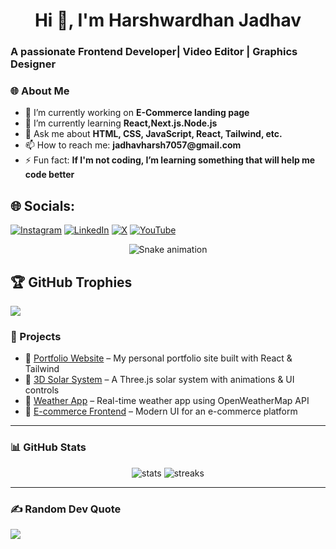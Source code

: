 <h1 align="center">Hi 👋, I'm Harshwardhan Jadhav</h1>
<h3 align="left">A passionate Frontend Developer| Video Editor | Graphics Designer </h3>



### 🌐 About Me

- 🔭 I’m currently working on __E-Commerce landing page__
- 🌱 I’m currently learning __React,Next.js.Node.js__
- 💬 Ask me about __HTML, CSS, JavaScript, React, Tailwind, etc.__
- 📫 How to reach me: __jadhavharsh7057@gmail.com__
- ⚡ Fun fact: __If I'm not coding, I’m learning something that will help me code better__

## 🌐 Socials:
[![Instagram](https://img.shields.io/badge/Instagram-%23E4405F.svg?logo=Instagram&logoColor=white)](https://www.instagram.com/ig_harsh05_/)
[![LinkedIn](https://img.shields.io/badge/LinkedIn-%230077B5.svg?logo=linkedin&logoColor=white)](https://www.linkedin.com/in/harshwardhan-s-jadhav/) 
[![X](https://img.shields.io/badge/X-black.svg?logo=X&logoColor=white)](https://x.com/Dynoflick)
[![YouTube](https://img.shields.io/badge/YouTube-%23FF0000.svg?logo=YouTube&logoColor=white)](https://www.youtube.com/@DYNOFLICK) 


<!-- Snake Game Repo View -->

<div align="center">
  <img src="https://profile-readme-generator.com/assets/snake.svg" alt="Snake animation" />
</div>

## 🏆 GitHub Trophies
![](https://github-profile-trophy.vercel.app/?username=alamimran613&theme=radical&no-frame=false&no-bg=false&margin-w=4)


### 🚀 Projects

- 🎨 [Portfolio Website](https://harsh05w.github.io/portfolio/) – My personal portfolio site built with React & Tailwind
- 🌌 [3D Solar System](https://github.com/yourusername/3d-solar-system) – A Three.js solar system with animations & UI controls
- 📱 [Weather App](https://github.com/yourusername/weather-app) – Real-time weather app using OpenWeatherMap API
- 🛒 [E-commerce Frontend](https://github.com/yourusername/ecommerce-ui) – Modern UI for an e-commerce platform

---

### 📊 GitHub Stats

<p align="center">
  <img src="https://github-readme-stats.vercel.app/api?username=yourusername&show_icons=true&theme=github_dark" alt="stats" />
  <img src="https://github-readme-streak-stats.herokuapp.com/?user=yourusername&theme=github-dark-blue" alt="streaks" />
</p>

---

### ✍️ Random Dev Quote
![](https://quotes-github-readme.vercel.app/api?type=horizontal&theme=dark)
